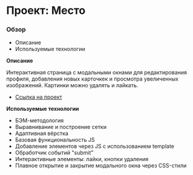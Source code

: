 # Проект: Место

### Обзор

- Описание
- Используемые технологии

**Описание**

Интерактивная страница с модальными окнами
для редактирования профиля, добавления новых карточкек и просмотра увеличенных изображений.
Картинки можно удалять и лайкать.

- [Ссылка на проект](https://olgaolgar47.github.io/mesto/)

**Используемые технологии**

- БЭМ-методология
- Выравнивание и построение сетки
- Адаптивная вёрстка
- Базовая функциональность JS
- Добавление элементов через JS с использованием template
- Обработчик событий "submit"
- Интерактивные элементы: лайки, кнопки удаления
- Плавное открытие и закрытие модального окна через CSS-стили
